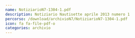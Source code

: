 ```yaml
---
name: NotiziarioN7-1304-1.pdf
description: Notiziario Nautisette aprile 2013 numero 1
percorso: /download/archivioN7/NotiziarioN7-1304-1.pdf
icon: fa fa-file-pdf-o
categories: archivio
---
```


